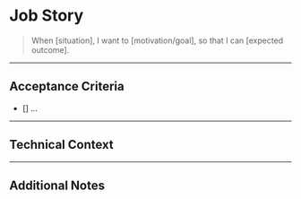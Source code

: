 # Job Story

> When [situation], I want to [motivation/goal], so that I can [expected outcome].

---

## Acceptance Criteria

- [] ...

---

## Technical Context

<!-- What areas of the code are affected? Any dependencies or constraints? -->

---

## Additional Notes

<!-- Design ideas, alternatives or other considerations -->
